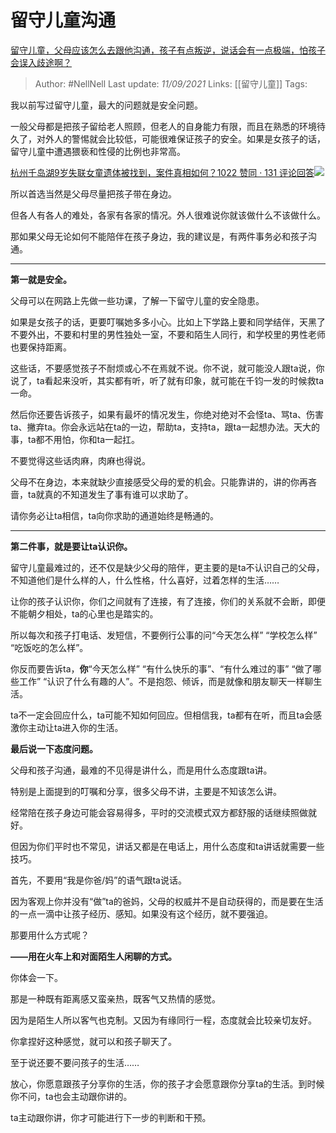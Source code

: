 # 留守儿童沟通
[留守儿童，父母应该怎么去跟他沟通，孩子有点叛逆，说话会有一点极端，怕孩子会误入歧途啊？](https://www.zhihu.com/question/301600967/answer/2112582522)

> Author: #NellNell 
Last update: *11/09/2021* 
Links: [[留守儿童]]
Tags:   
  

我以前写过留守儿童，最大的问题就是安全问题。

一般父母都是把孩子留给老人照顾，但老人的自身能力有限，而且在熟悉的环境待久了，对外人的警惕就会比较低，可能很难保证孩子的安全。如果是女孩子的话，留守儿童中遭遇猥亵和性侵的比例也非常高。

[杭州千岛湖9岁失联女童遗体被找到，案件真相如何？1022 赞同 · 131 评论回答![](https://pic1.zhimg.com/v2-0a96eccedb99451ba0dffbc390144c80_180x120.jpg)](https://www.zhihu.com/question/334731954/answer/748106487)

所以首选当然是父母尽量把孩子带在身边。

但各人有各人的难处，各家有各家的情况。外人很难说你就该做什么不该做什么。

那如果父母无论如何不能陪伴在孩子身边，我的建议是，有两件事务必和孩子沟通。

---

**第一就是安全。**

父母可以在网路上先做一些功课，了解一下留守儿童的安全隐患。

如果是女孩子的话，更要叮嘱她多多小心。比如上下学路上要和同学结伴，天黑了不要外出，不要和村里的男性独处一室，不要和陌生人同行，和学校里的男性老师也要保持距离。

这些话，不要感觉孩子不耐烦或心不在焉就不说。你不说，就可能没人跟ta说，你说了，ta看起来没听，其实都有听，听了就有印象，就可能在千钧一发的时候救ta一命。

然后你还要告诉孩子，如果有最坏的情况发生，你绝对绝对不会怪ta、骂ta、伤害ta、撇弃ta。你会永远站在ta的一边，帮助ta，支持ta，跟ta一起想办法。天大的事，ta都不用怕，你和ta一起扛。

不要觉得这些话肉麻，肉麻也得说。

父母不在身边，本来就缺少直接感受父母的爱的机会。只能靠讲的，讲的你再吝啬，ta就真的不知道发生了事有谁可以求助了。

请你务必让ta相信，ta向你求助的通道始终是畅通的。

---

**第二件事，就是要让ta认识你。**

留守儿童最难过的，还不仅是缺少父母的陪伴，更主要的是ta不认识自己的父母，不知道他们是什么样的人，什么性格，什么喜好，过着怎样的生活……

让你的孩子认识你，你们之间就有了连接，有了连接，你们的关系就不会断，即便不能朝夕相处，ta的心里也是踏实的。

所以每次和孩子打电话、发短信，不要例行公事的问“今天怎么样” “学校怎么样” “吃饭吃的怎么样”。

你反而要告诉ta，**你**“今天怎么样” “有什么快乐的事”、“有什么难过的事” “做了哪些工作” “认识了什么有趣的人”。不是抱怨、倾诉，而是就像和朋友聊天一样聊生活。

ta不一定会回应什么，ta可能不知如何回应。但相信我，ta都有在听，而且ta会感激你主动让ta进入你的生活。

  

**最后说一下态度问题。**

父母和孩子沟通，最难的不见得是讲什么，而是用什么态度跟ta讲。

特别是上面提到的叮嘱和分享，很多父母不讲，主要是不知该怎么讲。

经常陪在孩子身边可能会容易得多，平时的交流模式双方都舒服的话继续照做就好。

但因为你们平时也不常见，讲话又都是在电话上，用什么态度和ta讲话就需要一些技巧。

首先，不要用“我是你爸/妈”的语气跟ta说话。

因为客观上你并没有“做”ta的爸妈，父母的权威并不是自动获得的，而是要在生活的一点一滴中让孩子经历、感知。如果没有这个经历，就不要强迫。

那要用什么方式呢？

**——用在火车上和对面陌生人闲聊的方式。**

你体会一下。

那是一种既有距离感又蛮亲热，既客气又热情的感觉。

因为是陌生人所以客气也克制。又因为有缘同行一程，态度就会比较亲切友好。

你拿捏好这种感觉，就可以和孩子聊天了。

至于说还要不要问孩子的生活……

放心，你愿意跟孩子分享你的生活，你的孩子才会愿意跟你分享ta的生活。到时候你不问，ta也会主动跟你讲的。

ta主动跟你讲，你才可能进行下一步的判断和干预。